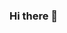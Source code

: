 ### Hi there 👋

<!--
**xxDianaPadilla/xxDianaPadilla** is a ✨ _special_ ✨ repository because its `README.md` (this file) appears on your GitHub profile.

Here are some ideas to get you started:

- 🔭 I’m currently working on my programming skills.
- 🌱 I’m currently learning on how to be the best programmer.
- 👯 I’m looking to collaborate on any project with anybody.
- 🤔 I’m looking for help with my experience.
- 💬 Ask me about my hobbies.
